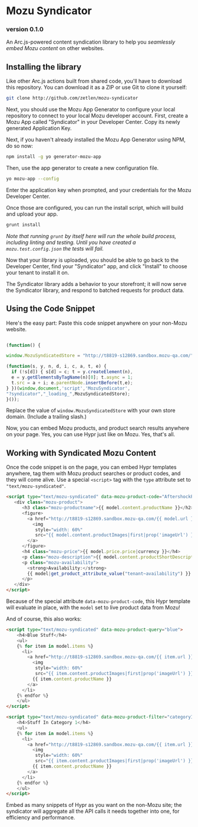 # Mozu Syndicator
### version 0.1.0

An Arc.js-powered content syndication library to help you *seamlessly embed Mozu content* on other websites.

## Installing the library

Like other Arc.js actions built from shared code, you'll have to download this repository. You can download it as a ZIP or use Git to clone it yourself:

```sh
git clone http://github.com/zetlen/mozu-syndicator
```

Next, you should use the Mozu App Generator to configure your local repository to connect to your local Mozu developer account. First, create a Mozu App called "Syndicator" in your Developer Center. Copy its newly generated Application Key.

Next, if you haven't already installed the Mozu App Generator using NPM, do so now:

```sh
npm install -g yo generator-mozu-app
```

Then, use the app generator to create a new configuration file.

```sh
yo mozu-app --config
```

Enter the application key when prompted, and your credentials for the Mozu Developer Center.

Once those are configured, you can run the install script, which will build and upload your app.

```sh
grunt install
```

*Note that running `grunt` by itself here will run the whole build process, including linting and testing. Until you have created a `mozu.test.config.json` the tests will fail.*

Now that your library is uploaded, you should be able to go back to the Developer Center, find your "Syndicator" app, and click "Install" to choose your tenant to install it on.

The Syndicator library adds a behavior to your storefront; it will now serve the Syndicator library, and respond to batched requests for product data.

## Using the Code Snippet

Here's the easy part: Paste this code snippet anywhere on your non-Mozu website.

```js

(function() {

window.MozuSyndicatedStore = "http://t8819-s12869.sandbox.mozu-qa.com/";

(function(s, y, n, d, i, c, a, t, e) { 
  if (!s[d]) { s[d] = c; t = y.createElement(n), 
  e = y.getElementsByTagName(n)[0]; t.async = 1;
  t.src = a + i; e.parentNode.insertBefore(t,e);
} })(window,document,'script','MozuSyndicator', 
"?syndicator","_loading_",MozuSyndicatedStore);
}());

```

Replace the value of `window.MozuSyndicatedStore` with your own store domain. (Include a trailing slash.)

Now, you can embed Mozu products, and product search results anywhere on your page. Yes, you can use Hypr just like on Mozu. Yes, that's all.

## Working with Syndicated Mozu Content

Once the code snippet is on the page, you can embed Hypr templates anywhere, tag them with Mozu product searches or product codes, and they will come alive. Use a special `<script>` tag with the `type` attribute set to `"text/mozu-syndicated"`.

```html
<script type="text/mozu-syndicated" data-mozu-product-code="AftershockPKG1">
   <div class="mozu-product">
      <h3 class="mozu-productname">{{ model.content.productName }}</h2>
      <figure>
        <a href="http://t8819-s12869.sandbox.mozu-qa.com/{{ model.url }}">
          <img 
           style="width: 60%" 
           src="{{ model.content.productImages|first|prop('imageUrl') }}" />
        </a>
      </figure>
      <h4 class="mozu-price">{{ model.price.price|currency }}</h4>
      <p class="mozu-description">{{ model.content.productShortDescription }}</p>
      <p class="mozu-availability">
        <strong>Availability:</strong> 
        {{ model|get_product_attribute_value("tenant~availability") }}
      </p>
   </div> 
</script>
```

Because of the special attribute `data-mozu-product-code`, this Hypr template will evaluate in place, with the `model` set to live product data from Mozu!

And of course, this also works:

```html
<script type="text/mozu-syndicated" data-mozu-product-query="blue">
    <h4>Blue Stuff</h4>
    <ul>
    {% for item in model.items %}
      <li>
        <a href="http://t8819-s12869.sandbox.mozu-qa.com/{{ item.url }}">
          <img
           style="width: 60%" 
           src="{{ item.content.productImages|first|prop('imageUrl') }}" />
          {{ item.content.productName }}
        </a>
      </li>
    {% endfor %}
    </ul>
</script>
```


```html
<script type="text/mozu-syndicated" data-mozu-product-filter="categoryId req 1">
    <h4>Stuff In Category 1</h4>
    <ul>
    {% for item in model.items %}
      <li>
        <a href="http://t8819-s12869.sandbox.mozu-qa.com/{{ item.url }}">
          <img 
           style="width: 60%"
           src="{{ item.content.productImages|first|prop('imageUrl') }}" />
          {{ item.content.productName }}
        </a>
      </li>
    {% endfor %}
    </ul>
</script>
```

Embed as many snippets of Hypr as you want on the non-Mozu site; the syndicator will aggregate all the API calls it needs together into one, for efficiency and performance.


